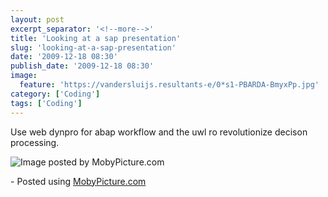 ```yaml
---
layout: post
excerpt_separator: '<!--more-->'
title: 'Looking at a sap presentation'
slug: 'looking-at-a-sap-presentation'
date: '2009-12-18 08:30'
publish_date: '2009-12-18 08:30'
image:
  feature: 'https://vandersluijs.resultants-e/0*s1-PBARDA-BmyxPp.jpg'
category: ['Coding']
tags: ['Coding']
---
```

Use web dynpro for abap workflow and the uwl ro revolutionize decison
processing.

![Image posted by MobyPicture.com](https://vandersluijs.resultants-e/0*s1-PBARDA-BmyxPp.jpg)

\- Posted using [MobyPicture.com](http://www.mobypicture.com/)

